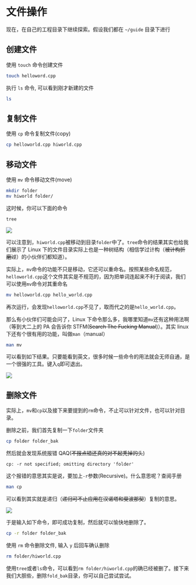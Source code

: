 # 文件操作

现在，在自己的工程目录下继续探索。假设我们都在 `~/guide` 目录下进行

## 创建文件

使用 `touch` 命令创建文件

```bash
touch helloword.cpp
```

执行 `ls` 命令, 可以看到刚才新建的文件

```bash
ls
```

## 复制文件

使用 `cp` 命令复制文件(copy)

```bash
cp helloworld.cpp hiworld.cpp
```

## 移动文件

使用 `mv` 命令移动文件(move)

```bash
mkdir folder
mv hiworld folder/
```

这时候，你可以下面的命令

```bash
tree
```

![](https://tsunaou.github.io/linux_guide/images/3.png)

可以注意到，`hiworld.cpp`被移动到目录`folder`中了。`tree`命令的结果其实也给我们展示了 Linux 下的文件目录实际上也是一种树结构（相信学过计构（~~被计构折磨过~~）的小伙伴们都知道）。

实际上，`mv`命令的功能不只是移动，它还可以重命名。按照某些命名规范，`helloworld.cpp`这个文件其实是不规范的，因为把单词连起来不利于阅读，我们可以使用`mv`命令对其重命名

```bash
mv helloworld.cpp hello_world.cpp
```

再次运行，会发现`helloworld.cpp`不见了，取而代之的是`hello_world.cpp`。

那么有小伙伴们可能会问了，Linux 下命令那么多，我哪里知道`mv`还有这种用法啊（等到大二上的 PA 会告诉你 STFM(~~Search The Fucking Manual~~)）。其实 linux 下还有个很有用的功能，叫做`man`（manual）

```bash
man mv
```

可以看到如下结果。只要能看到英文，很多时候一些命令的用法就会无师自通，是一个很强的工具。键入`q`即可退出。

![](https://tsunaou.github.io/linux_guide/images/4.png)

## 删除文件

实际上，`mv`和`cp`以及接下来要提到的`rm`命令，不止可以针对文件，也可以针对目录。

删除之前，我们首先复制一下`folder`文件夹

```bash
cp folder folder_bak
```

然后就会发现系统报错 QAQ(~~不报点错还真的对不起秃掉的头~~)

```log
cp: -r not specified; omitting directory 'folder'
```

这个报错的意思其实是说，要加上`-r`参数(Recursive)。什么意思呢？查阅手册

```bash
man cp
```

可以看到其实就是递归（~~递归可不止应用在汉诺塔和斐波那契~~）复制的意思。

![](https://tsunaou.github.io/linux_guide/images/5.png)

于是输入如下命令，即可成功复制，然后就可以愉快地删除了。

```bash
cp -r folder folder_bak
```

使用 `rm` 命令删除文件, 输入 `y` 后回车确认删除

```bash
rm folder/hiworld.cpp
```

使用`tree`或者`ls`命令，可以看到`rm folder/hiworld.cpp`的确已经被删了。接下来我们大胆些，删除`fold_bak`目录，你可以自己尝试尝试。
